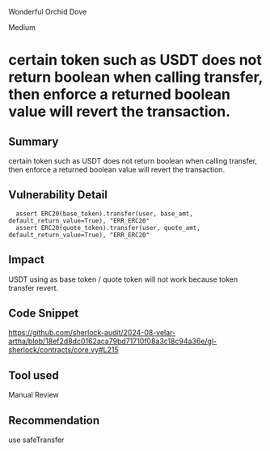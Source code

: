 Wonderful Orchid Dove

Medium

# certain token such as USDT does not return boolean when calling transfer, then enforce a returned boolean value will revert the transaction.

## Summary

certain token such as USDT does not return boolean when calling transfer, then enforce a returned boolean value will revert the transaction.

## Vulnerability Detail

```solidity
  assert ERC20(base_token).transfer(user, base_amt, default_return_value=True), "ERR_ERC20"
  assert ERC20(quote_token).transfer(user, quote_amt, default_return_value=True), "ERR_ERC20"
```

## Impact

USDT using as base token / quote token will not work because token transfer revert.

## Code Snippet

https://github.com/sherlock-audit/2024-08-velar-artha/blob/18ef2d8dc0162aca79bd71710f08a3c18c94a36e/gl-sherlock/contracts/core.vy#L215

## Tool used

Manual Review

## Recommendation

use safeTransfer